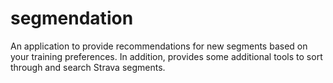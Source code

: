 # segmendation
An application to provide recommendations for new segments based on your training preferences. In addition, provides some additional tools to sort through and search Strava segments.
